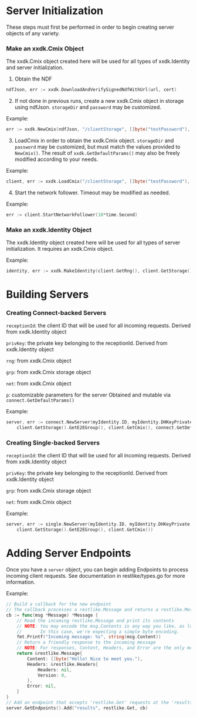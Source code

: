 # Server Initialization

These steps must first be performed in order to begin creating server objects of any variety.

### Make an xxdk.Cmix Object

The xxdk.Cmix object created here will be used for all types of xxdk.Identity and server initialization.

1. Obtain the NDF

```go
ndfJson, err := xxdk.DownloadAndVerifySignedNdfWithUrl(url, cert)
```

2. If not done in previous runs, create a new xxdk.Cmix object in storage using ndfJson.
   `storageDir` and `password` may be customized.

Example:

```go
err := xxdk.NewCmix(ndfJson, "/clientStorage", []byte("testPassword"), "")
```

3. LoadCmix in order to obtain the xxdk.Cmix object.
   `storageDir` and `password` may be customized, but must match the values provided to `NewCmix()`.
   The result of `xxdk.GetDefaultParams()` may also be freely modified according to your needs.

Example:

```go
client, err := xxdk.LoadCmix("/clientStorage", []byte("testPassword"), xxdk.GetDefaultParams())
```

4. Start the network follower. Timeout may be modified as needed.

Example:

```go
err := client.StartNetworkFollower(10*time.Second)
```

### Make an xxdk.Identity Object

The xxdk.Identity object created here will be used for all types of server initialization.
It requires an xxdk.Cmix object.

Example:

```go
identity, err := xxdk.MakeIdentity(client.GetRng(), client.GetStorage().GetE2EGroup())
```

# Building Servers

### Creating Connect-backed Servers

`receptionId`: the client ID that will be used for all incoming requests.
Derived from xxdk.Identity object

`privKey`: the private key belonging to the receptionId.
Derived from xxdk.Identity object

`rng`: from xxdk.Cmix object

`grp`: from xxdk.Cmix storage object

`net`: from xxdk.Cmix object

`p`: customizable parameters for the server
Obtained and mutable via `connect.GetDefaultParams()`

Example:

```go
server, err := connect.NewServer(myIdentity.ID, myIdentity.DHKeyPrivate, client.GetRng(), 
	client.GetStorage().GetE2EGroup(), client.GetCmix(), connect.GetDefaultParams())
```

### Creating Single-backed Servers

`receptionId`: the client ID that will be used for all incoming requests.
Derived from xxdk.Identity object

`privKey`: the private key belonging to the receptionId.
Derived from xxdk.Identity object

`grp`: from xxdk.Cmix storage object

`net`: from xxdk.Cmix object

Example:

```go
server, err := single.NewServer(myIdentity.ID, myIdentity.DHKeyPrivate, 
	client.GetStorage().GetE2EGroup(), client.GetCmix())
```

# Adding Server Endpoints

Once you have a `server` object, you can begin adding Endpoints to process incoming client requests.
See documentation in restlike/types.go for more information.

Example:

```go
// Build a callback for the new endpoint
// The callback processes a restlike.Message and returns a restlike.Message response
cb := func(msg *Message) *Message {
    // Read the incoming restlike.Message and print its contents
    // NOTE: You may encode the msg.Contents in any way you like, as long as it matches on both sides.
    //       In this case, we're expecting a simple byte encoding.
    fmt.Printf("Incoming message: %s", string(msg.Content))
    // Return a friendly response to the incoming message 
    // NOTE: For responses, Content, Headers, and Error are the only meaningful fields
    return &restlike.Message{
		Content: []byte("Hello! Nice to meet you."),
		Headers: &restlike.Headers{
			Headers: nil,
			Version: 0,
		},
		Error: nil,
	}
}
// Add an endpoint that accepts 'restlike.Get' requests at the 'results' endpoint
server.GetEndpoints().Add("results", restlike.Get, cb)
```
